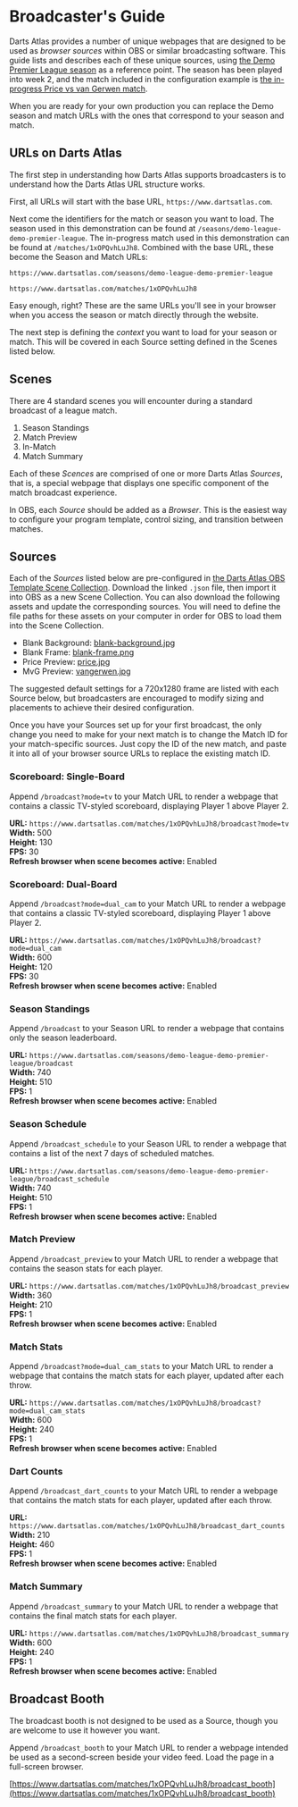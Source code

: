 # Broadcaster's Guide

Darts Atlas provides a number of unique webpages that are designed to be used as _browser sources_ within OBS or similar broadcasting software. This guide lists and describes each of these unique sources, using [the Demo Premier League season](https://www.dartsatlas.com/seasons/demo-league-demo-premier-league) as a reference point. The season has been played into week 2, and the match included in the configuration example is [the in-progress Price vs van Gerwen match](https://www.dartsatlas.com/matches/1xOPQvhLuJh8).

When you are ready for your own production you can replace the Demo season and match URLs with the ones that correspond to your season and match.

## URLs on Darts Atlas

The first step in understanding how Darts Atlas supports broadcasters is to understand how the Darts Atlas URL structure works.

First, all URLs will start with the base URL, `https://www.dartsatlas.com`.

Next come the identifiers for the match or season you want to load. The season used in this demonstration can be found at `/seasons/demo-league-demo-premier-league`. The in-progress match used in this demonstration can be found at `/matches/1xOPQvhLuJh8`. Combined with the base URL, these become the Season and Match URLs:  

```
https://www.dartsatlas.com/seasons/demo-league-demo-premier-league

https://www.dartsatlas.com/matches/1xOPQvhLuJh8
```

Easy enough, right? These are the same URLs you'll see in your browser when you access the season or match directly through the website.

The next step is defining the _context_ you want to load for your season or match. This will be covered in each Source setting defined in the Scenes listed below.


## Scenes

There are 4 standard scenes you will encounter during a standard broadcast of a league match.

1. Season Standings
2. Match Preview
3. In-Match
4. Match Summary

Each of these _Scences_ are comprised of one or more Darts Atlas _Sources_, that is, a special webpage that displays one specific component of the match broadcast experience.

In OBS, each *Source* should be added as a _Browser_. This is the easiest way to configure your program template, control sizing, and transition between matches.

## Sources

Each of the *Sources* listed below are pre-configured in [the Darts Atlas OBS Template Scene Collection](/DA-Scene-Templates.json). Download the linked `.json` file, then import it into OBS as a new Scene Collection. You can also download the following assets and update the corresponding sources. You will need to define the file paths for these assets on your computer in order for OBS to load them into the Scene Collection.

- Blank Background: [blank-background.jpg](/obs_assets/blank-background.jpg)
- Blank Frame: [blank-frame.png](/obs_assets/blank-frame.png)
- Price Preview: [price.jpg](/obs_assets/price.jpg)
- MvG Preview: [vangerwen.jpg](/obs_assets/vangerwen.jpg)

The suggested default settings for a 720x1280 frame are listed with each Source below, but broadcasters are encouraged to modify sizing and placements to achieve their desired configuration.

Once you have your Sources set up for your first broadcast, the only change you need to make for your next match is to change the Match ID for your match-specific sources. Just copy the ID of the new match, and paste it into all of your browser source URLs to replace the existing match ID.

### Scoreboard: Single-Board

Append `/broadcast?mode=tv` to your Match URL to render a webpage that contains a classic TV-styled scoreboard, displaying Player 1 above Player 2.

**URL:** `https://www.dartsatlas.com/matches/1xOPQvhLuJh8/broadcast?mode=tv`  
**Width:** 500  
**Height:** 130  
**FPS:** 30  
**Refresh browser when scene becomes active:** Enabled

### Scoreboard: Dual-Board

Append `/broadcast?mode=dual_cam` to your Match URL to render a webpage that contains a classic TV-styled scoreboard, displaying Player 1 above Player 2.

**URL:** `https://www.dartsatlas.com/matches/1xOPQvhLuJh8/broadcast?mode=dual_cam`  
**Width:** 600  
**Height:** 120  
**FPS:** 30  
**Refresh browser when scene becomes active:** Enabled

### Season Standings

Append `/broadcast` to your Season URL to render a webpage that contains only the season leaderboard.

**URL:** `https://www.dartsatlas.com/seasons/demo-league-demo-premier-league/broadcast`  
**Width:** 740  
**Height:** 510  
**FPS:** 1  
**Refresh browser when scene becomes active:** Enabled

### Season Schedule

Append `/broadcast_schedule` to your Season URL to render a webpage that contains a list of the next 7 days of scheduled matches.

**URL:** `https://www.dartsatlas.com/seasons/demo-league-demo-premier-league/broadcast_schedule`  
**Width:** 740  
**Height:** 510  
**FPS:** 1  
**Refresh browser when scene becomes active:** Enabled

### Match Preview

Append `/broadcast_preview` to your Match URL to render a webpage that contains the season stats for each player.

**URL:** `https://www.dartsatlas.com/matches/1xOPQvhLuJh8/broadcast_preview`  
**Width:** 360  
**Height:** 210  
**FPS:** 1  
**Refresh browser when scene becomes active:** Enabled

### Match Stats

Append `/broadcast?mode=dual_cam_stats` to your Match URL to render a webpage that contains the match stats for each player, updated after each throw.

**URL:** `https://www.dartsatlas.com/matches/1xOPQvhLuJh8/broadcast?mode=dual_cam_stats`  
**Width:** 600  
**Height:** 240  
**FPS:** 1  
**Refresh browser when scene becomes active:** Enabled

### Dart Counts

Append `/broadcast_dart_counts` to your Match URL to render a webpage that contains the match stats for each player, updated after each throw.

**URL:** `https://www.dartsatlas.com/matches/1xOPQvhLuJh8/broadcast_dart_counts`  
**Width:** 210  
**Height:** 460  
**FPS:** 1  
**Refresh browser when scene becomes active:** Enabled

### Match Summary

Append `/broadcast_summary` to your Match URL to render a webpage that contains the final match stats for each player.

**URL:** `https://www.dartsatlas.com/matches/1xOPQvhLuJh8/broadcast_summary`  
**Width:** 600  
**Height:** 240  
**FPS:** 1  
**Refresh browser when scene becomes active:** Enabled

## Broadcast Booth

The broadcast booth is not designed to be used as a Source, though you are welcome to use it however you want.

Append `/broadcast_booth` to your Match URL to render a webpage intended be used as a second-screen beside your video feed. Load the page in a full-screen browser.

[https://www.dartsatlas.com/matches/1xOPQvhLuJh8/broadcast_booth](https://www.dartsatlas.com/matches/1xOPQvhLuJh8/broadcast_booth)


